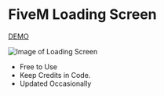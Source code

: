 # FiveM Loading Screen
[DEMO](https://sad-fermat-e296a5.netlify.app)

![Image of Loading Screen](https://i.imgur.com/pXcRIVS.png)

* Free to Use
* Keep Credits in Code.
* Updated Occasionally
